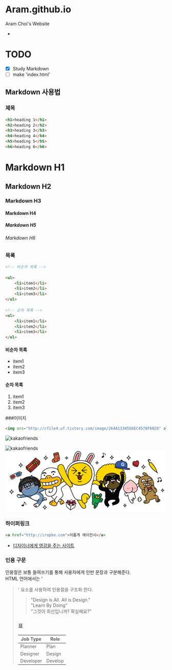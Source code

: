 # Aram.github.io
Aram Choi's Website

-

# TODO
- [x] Study Markdown
- [ ] make 'index.html' 

## Markdown 사용법

### 제목

```html
<h1>heading 1</h1>
<h2>heading 2</h2>
<h3>heading 3</h3>
<h4>heading 4</h4>
<h5>heading 5</h5>
<h6>heading 6</h6>
```

# Markdown H1
## Markdown H2
### Markdown H3
#### Markdown H4
##### Markdown H5
###### Markdown H6

### 목록

```html
<!-- 비순차 목록 -->

<ul>
	<li>item1</li>
	<li>item2</li>
	<li>item3</li>
</ul>

<!-- 순차 목록 -->
<ol>
	<li>item1</li>
	<li>item2</li>
	<li>item3</li>
</ol>
```

#### 비순차 목록

- item1
- item2
- item3

#### 순차 목록

1. item1
1. item2
1. item3

###이미지

```html
<img src="http://cfile4.uf.tistory.com/image/264A1334556EC4570F6828" alt="kakaofriends">
```
<img src="http://cfile4.uf.tistory.com/image/264A1334556EC4570F6828" alt="kakaofriends" width="298" height="298">

![kakaofriends](http://cfile4.uf.tistory.com/image/264A1334556EC4570F6828)
![kakaofriends](images/kakao.png "kakaofrienes")

### 하이퍼링크

```html
<a href="http://iropke.com">이롭게 에이전시</a>
```

- [디자이너에게 영감을 주는 사이트](http://iropke.com/blog/archive)

### 인용 구문

인용절은 보통 들여쓰기를 통해 사용자에게 인반 문장과 구분해준다.<br>
HTML 언어에서는 '<blockquote>' 요소를 사용하여 인용절을 구조화 한다.

> "Design is All. All is Design."<br>
> "Learn By Doing"<br>
> "그것이 최선입니까? 확실해요?"

### 표

Job Type | Role
---|---
Planner | Plan
Designer | Design
Developer | Develop





















